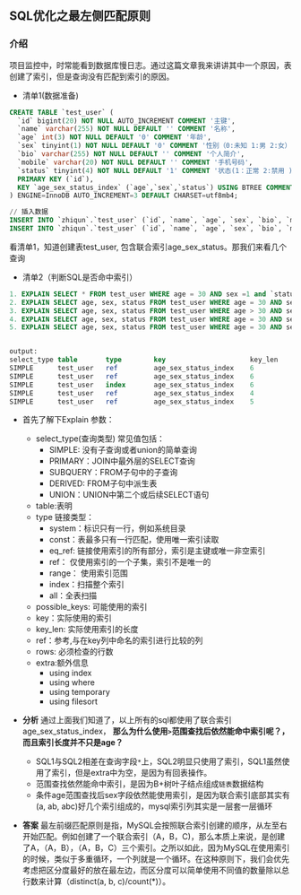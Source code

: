 ## SQL优化之最左侧匹配原则

### 介绍
项目监控中，时常能看到数据库慢日志。通过这篇文章我来讲讲其中一个原因，表创建了索引，但是查询没有匹配到索引的原因。

- 清单1(数据准备)
```SQL
CREATE TABLE `test_user` (
  `id` bigint(20) NOT NULL AUTO_INCREMENT COMMENT '主键',
  `name` varchar(255) NOT NULL DEFAULT '' COMMENT '名称',
  `age` int(3) NOT NULL DEFAULT '0' COMMENT '年龄',
  `sex` tinyint(1) NOT NULL DEFAULT '0' COMMENT '性别（0:未知 1:男 2:女）',
  `bio` varchar(255) NOT NULL DEFAULT '' COMMENT '个人简介',
  `mobile` varchar(20) NOT NULL DEFAULT '' COMMENT '手机号码',
  `status` tinyint(4) NOT NULL DEFAULT '1' COMMENT '状态(1：正常 2:禁用 )',
  PRIMARY KEY (`id`),
  KEY `age_sex_status_index` (`age`,`sex`,`status`) USING BTREE COMMENT '手机年龄索引'
) ENGINE=InnoDB AUTO_INCREMENT=3 DEFAULT CHARSET=utf8mb4;

// 插入数据
INSERT INTO `zhiqun`.`test_user` (`id`, `name`, `age`, `sex`, `bio`, `mobile`, `status`) VALUES (1, 'jack', 20, 1, '', '18200000000', 1);
INSERT INTO `zhiqun`.`test_user` (`id`, `name`, `age`, `sex`, `bio`, `mobile`, `status`) VALUES (2, 'rose', 30, 2, '', '18300000000', 1);


```

看清单1，知道创建表test_user, 包含联合索引age_sex_status。那我们来看几个查询

- 清单2（判断SQL是否命中索引）
```SQL
1. EXPLAIN SELECT * FROM test_user WHERE age = 30 AND sex =1 and `status` = 1;
2. EXPLAIN SELECT age, sex, status FROM test_user WHERE age = 30 AND sex =1 and `status` = 1;
3. EXPLAIN SELECT age, sex, status FROM test_user WHERE age > 30 AND sex =1 and `status` = 1;
4. EXPLAIN SELECT age, sex, status FROM test_user WHERE age = 30 AND sex > 1 and `status` = 1;
5. EXPLAIN SELECT age, sex, status FROM test_user WHERE age = 30 AND sex = 1 and `status` > 1;


output:
select_type table		type		key						key_len		ref					rows		extra
SIMPLE		test_user	ref			age_sex_status_index	6			const,const,const	1		null
SIMPLE		test_user	ref			age_sex_status_index	6			const,const,const	1		using index
SIMPLE		test_user	index		age_sex_status_index	6				null			2		Using where; Using index
SIMPLE		test_user	ref			age_sex_status_index	4			const				1		Using where; Using index
SIMPLE		test_user	ref			age_sex_status_index	5			const,const			1		Using where; Using index

```

- 首先了解下Explain 参数：
	- select_type(查询类型) 常见值包括：
		- SIMPLE: 没有子查询或者union的简单查询
		- PRIMARY：JOIN中最外层的SELECT查询
		- SUBQUERY：FROM子句中的子查询
		- DERIVED: FROM子句中派生表
		- UNION：UNION中第二个或后续SELECT语句
	- table:表明
	- type 链接类型：
		- system：标识只有一行，例如系统目录
		- const：表最多只有一行匹配，使用唯一索引读取
		- eq_ref: 链接使用索引的所有部分，索引是主键或唯一非空索引
		- ref： 仅使用索引的一个子集，索引不是唯一的
		- range： 使用索引范围
		- index：扫描整个索引
		- all：全表扫描
	- possible_keys: 可能使用的索引
	- key：实际使用的索引
	- key_len: 实际使用索引的长度
	- ref：参考,与在key列中命名的索引进行比较的列
	- rows: 必须检查的行数
	- extra:额外信息
		- using index
		- using where
		- using temporary
		- using filesort

- **分析**
通过上面我们知道了，以上所有的sql都使用了联合索引age_sex_status_index， **那么为什么使用`>`范围查找后依然能命中索引呢？，而且索引长度并不只是age？**
  
  - SQL1与SQL2相差在查询字段`*`上，SQL2明显只使用了索引，SQL1虽然使用了索引，但是extra中为空，是因为有回表操作。
  - 范围查找依然能命中索引，是因为B+树叶子结点组成`链表`数据结构
  - 条件age范围查找后sex字段依然能使用索引，是因为联合索引底部其实有(a, ab, abc)好几个索引组成的，mysql索引列其实是一层套一层循环


- **答案**
最左前缀匹配原则是指，MySQL会按照联合索引创建的顺序，从左至右开始匹配。例如创建了一个联合索引（A，B，C)，那么本质上来说，是创建了A，（A，B），（A，B，C）三个索引。之所以如此，因为MySQL在使用索引的时候，类似于多重循环，一个列就是一个循环。在这种原则下，我们会优先考虑把区分度最好的放在最左边，而区分度可以简单使用不同值的数量除以总行数来计算（distinct(a, b, c)/count(*)）。





